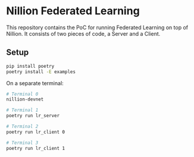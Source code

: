 # Nillion Federated Learning

This repository contains the PoC for running Federated Learning on top of Nillion. It consists of two pieces of code, a Server and a Client. 


## Setup

```bash
pip install poetry
poetry install -E examples
```

On a separate terminal:

```bash
# Terminal 0
nillion-devnet
```

```bash
# Terminal 1
poetry run lr_server
```


```bash
# Terminal 2
poetry run lr_client 0
```

```bash
# Terminal 3
poetry run lr_client 1
```